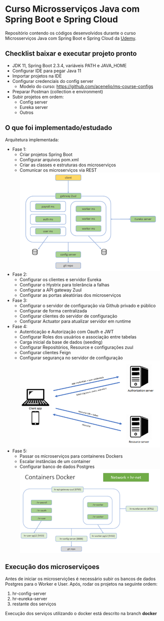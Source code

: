 # Curso Microsserviços Java com Spring Boot e Spring Cloud 

Repositório contendo os códigos desenvolvidos durante o curso Microsserviços Java com Spring Boot e Spring Cloud da [Udemy](https://www.udemy.com/course/microsservicos-java-spring-cloud/).

## Checklist baixar e executar projeto pronto

- JDK 11, Spring Boot 2.3.4, variáveis PATH e JAVA_HOME
- Configurar IDE para pegar Java 11
- Importar projetos na IDE
- Configurar credenciais do config server
    - Modelo do curso: https://github.com/acenelio/ms-course-configs
- Preparar Postman (collection e environment)
- Subir projetos em ordem:
    - Config server
    - Eureka server
    - Outros

## O que foi implementado/estudado

Arquitetura implementada:

- Fase 1:
    - Criar projetos Spring Boot
    - Configurar arquivos pom.xml 
    - Criar as classes e estruturas dos microserviços
    - Comunicar os microserviços via REST 
    ![](figs/arquitetura.PNG)
- Fase 2:
    - Configurar os clientes e servidor Eureka
    - Configurar o Hystrix para tolerância a falhas
    - Configurar a API gateway Zuul
    - Configurar as portas aleatórias dos microserviços
- Fase 3:
    - Configurar o servidor de configuração via Github privado e público
    - Configurar de forma centralizada
    - Configurar clientes do servidor de configuração
    - Configurar Actuator para atualizar servidor em runtime
- Fase 4:
    - Autenticação e Autorização com Oauth e JWT
    - Configurar Roles dos usuários e associação entre tabelas
    - Carga inicial da base de dados (seeding)
    - Configurar Repositórios, Resource e configurações zuul
    - Configurar clientes Feign
    - Configurar segurança no servidor de configuração
![](figs/autentication.png)
- Fase 5:
    - Passar os microserviços para containeres Dockers
    - Escalar instâncias de um container
    - Configurar banco de dados Postgres
    ![](figs/containers-docker.png)


## Execução dos microserviçoes

Antes de iniciar os microservições é necessário subir os bancos de dados Postgres para o Worker e User. Após, rodar os projetos na seguinte ordem:

1. hr-config-server
2. hr-eureka-server
3. restante dos serviços

Execução dos serviços utilizando o docker está descrito na branch **docker**




